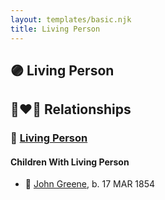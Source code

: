 ```yaml
---
layout: templates/basic.njk
title: Living Person
---
```

## 🟣 Living Person

## 👩‍❤️‍👨 Relationships

### 🔵 [Living Person](/people/7/70089858)

#### Children With Living Person
* 🔵 [John Greene](/people/7/71088434), b. 17 MAR 1854
